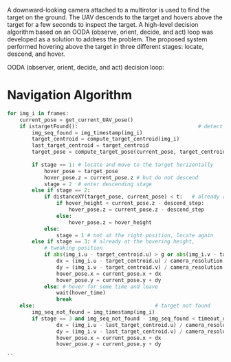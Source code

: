 A downward-looking camera attached to a multirotor is used to find the target on the ground. The UAV descends to the target and hovers above the target for a few seconds to inspect the target. A high-level decision algorithm based on an OODA (observe, orient, decide, and act) loop was developed as a solution to address the problem. The proposed system performed hovering above the target in three different stages: locate, descend, and hover.

OODA (observer, orient, decide, and act) decision loop: 

# Navigation Algorithm

```python
for img_i in frames:
    current_pose = get_current_UAV_pose()
    if istargetFound():                                       # detect and find the target
        img_seq_found = img_timestamp(img_i)
        target_centroid = compute_target_centroid(img_i)
        last_target_centroid = target_centroid
        target_pose = compute_target_pose(current_pose, target_centroid)
        
        if stage == 1: # locate and move to the target horizontally
            hover_pose = target_pose
            hover_pose.z = current_pose.z # but do not descend
            stage = 2  # enter descending stage
        else if stage == 2:
            if distanceXY(target_pose, current_pose) < t:   # already right over the target
                if hover_height < current_pose.z - descend_step:
                    hover_pose.z = current_pose.z - descend_step
                else:
                    hover_pose.z = hover_height
            else:
                stage = 1 # not at the right position, locate again
        else if stage == 3: # already at the hovering height, 
            # tweaking position            
            if abs(img_i.u - target_centroid.u) > g or abs(img_i.v - target_centroid.v) > g:
                dx = (img_i.u - target_centroid.u) / camera_resolution * horizontal_step 
                dy = (img_i.v - target_centroid.v) / camera_resolution * horizontal_step
                hover_pose.x = current_pose.x + dx
                hover_pose.y = current_pose.y + dy
            else: # hover for some time and leave
                wait(hover_time)
                break
    else:                                       # target not found
        img_seq_not_found = img_timestamp(img_i)
        if stage == 3 and img_seq_not_found - img_seq_found < timeout_detection:
                dx = (img_i.u - last_target_centroid.u) / camera_resolution * horizontal_step 
                dy = (img_i.v - last_target_centroid.v) / camera_resolution * horizontal_step
                hover_pose.x = current_pose.x + dx
                hover_pose.y = current_pose.y + dy

``
